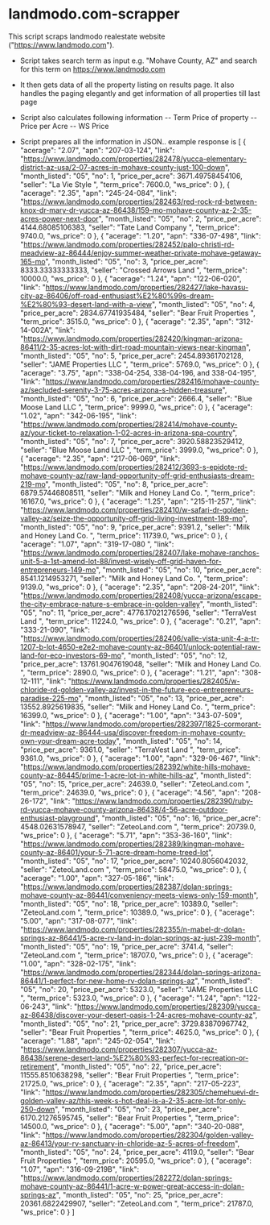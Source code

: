 # landmodo.com-scrapper

This script scraps landmodo realestate website ("https://www.landmodo.com").

- Script takes search term as input e.g. "Mohave County, AZ" and search for this term on https://www.landmodo.com
- It then gets data of all the property listing on results page. It also handles the paging elegantly and get information of all properties till last page
- Script also calculates following information 
-- Term Price of property
-- Price per Acre
-- WS Price

- Script prepares all the information in JSON.. example response is 
[
    {
    "acerage": "2.07",
    "apn": "207-03-124",
    "link": "https://www.landmodo.com/properties/282478/yucca-elementary-district-az-usa/2-07-acres-in-mohave-county-just-100-down",
    "month_listed": "05",
    "no": 1,
    "price_per_acre": 3671.49758454106,
    "seller": "La Vie Style ",
    "term_price": 7600.0,
    "ws_price": 0
    },
    {
    "acerage": "2.35",
    "apn": "245-24-084",
    "link": "https://www.landmodo.com/properties/282463/red-rock-rd-between-knox-dr-mary-dr-yucca-az-86438/159-mo-mohave-county-az-2-35-acres-power-next-door",
    "month_listed": "05",
    "no": 2,
    "price_per_acre": 4144.68085106383,
    "seller": "Tate Land Company ",
    "term_price": 9740.0,
    "ws_price": 0
    },
    {
    "acerage": "1.20",
    "apn": "336-07-498",
    "link": "https://www.landmodo.com/properties/282452/palo-christi-rd-meadview-az-86444/enjoy-summer-weather-private-mohave-getaway-165-mo",
    "month_listed": "05",
    "no": 3,
    "price_per_acre": 8333.33333333333,
    "seller": "Crossed Arrows Land ",
    "term_price": 10000.0,
    "ws_price": 0
    },
    {
    "acerage": "1.24",
    "apn": "122-06-020",
    "link": "https://www.landmodo.com/properties/282427/lake-havasu-city-az-86406/off-road-enthusiast%E2%80%99s-dream-%E2%80%93-desert-land-with-a-view",
    "month_listed": "05",
    "no": 4,
    "price_per_acre": 2834.67741935484,
    "seller": "Bear Fruit Properties ",
    "term_price": 3515.0,
    "ws_price": 0
    },
    {
    "acerage": "2.35",
    "apn": "312-14-002A",
    "link": "https://www.landmodo.com/properties/282420/kingman-arizona-86411/2-35-acres-lot-with-dirt-road-mountain-views-near-kingman",
    "month_listed": "05",
    "no": 5,
    "price_per_acre": 2454.89361702128,
    "seller": "JAME Properties LLC ",
    "term_price": 5769.0,
    "ws_price": 0
    },
    {
    "acerage": "3.75",
    "apn": "338-04-254, 338-04-196, and 338-04-195",
    "link": "https://www.landmodo.com/properties/282416/mohave-county-az/secluded-serenity-3-75-acres-arizona-s-hidden-treasure",
    "month_listed": "05",
    "no": 6,
    "price_per_acre": 2666.4,
    "seller": "Blue Moose Land LLC ",
    "term_price": 9999.0,
    "ws_price": 0
    },
    {
    "acerage": "1.02",
    "apn": "342-06-195",
    "link": "https://www.landmodo.com/properties/282414/mohave-county-az/your-ticket-to-relaxation-1-02-acres-in-arizona-spa-country",
    "month_listed": "05",
    "no": 7,
    "price_per_acre": 3920.58823529412,
    "seller": "Blue Moose Land LLC ",
    "term_price": 3999.0,
    "ws_price": 0
    },
    {
    "acerage": "2.35",
    "apn": "217-06-069",
    "link": "https://www.landmodo.com/properties/282412/3693-s-epidote-rd-mohave-county-az/raw-land-opportunity-off-grid-enthusiasts-dream-219-mo",
    "month_listed": "05",
    "no": 8,
    "price_per_acre": 6879.57446808511,
    "seller": "Milk and Honey Land Co. ",
    "term_price": 16167.0,
    "ws_price": 0
    },
    {
    "acerage": "1.25",
    "apn": "215-11-257",
    "link": "https://www.landmodo.com/properties/282410/w-safari-dr-golden-valley-az/seize-the-opportunity-off-grid-living-investment-189-mo",
    "month_listed": "05",
    "no": 9,
    "price_per_acre": 9391.2,
    "seller": "Milk and Honey Land Co. ",
    "term_price": 11739.0,
    "ws_price": 0
    },
    {
    "acerage": "1.07",
    "apn": "319-17-080 ",
    "link": "https://www.landmodo.com/properties/282407/lake-mohave-ranchos-unit-5-a-1st-amend-lot-88/invest-wisely-off-grid-haven-for-entrepreneurs-149-mo",
    "month_listed": "05",
    "no": 10,
    "price_per_acre": 8541.1214953271,
    "seller": "Milk and Honey Land Co. ",
    "term_price": 9139.0,
    "ws_price": 0
    },
    {
    "acerage": "2.35",
    "apn": "208-24-201",
    "link": "https://www.landmodo.com/properties/282408/yucca-arizona/escape-the-city-embrace-nature-s-embrace-in-golden-valley",
    "month_listed": "05",
    "no": 11,
    "price_per_acre": 4776.17021276596,
    "seller": "TerraVest Land ",
    "term_price": 11224.0,
    "ws_price": 0
    },
    {
    "acerage": "0.21",
    "apn": "333-21-090",
    "link": "https://www.landmodo.com/properties/282406/valle-vista-unit-4-a-tr-1207-b-lot-4650-e2e2-mohave-county-az-86401/unlock-potential-raw-land-for-eco-investors-69-mo",
    "month_listed": "05",
    "no": 12,
    "price_per_acre": 13761.9047619048,
    "seller": "Milk and Honey Land Co. ",
    "term_price": 2890.0,
    "ws_price": 0
    },
    {
    "acerage": "1.21",
    "apn": "308-12-111",
    "link": "https://www.landmodo.com/properties/282405/w-chloride-rd-golden-valley-az/invest-in-the-future-eco-entrepreneurs-paradise-225-mo",
    "month_listed": "05",
    "no": 13,
    "price_per_acre": 13552.8925619835,
    "seller": "Milk and Honey Land Co. ",
    "term_price": 16399.0,
    "ws_price": 0
    },
    {
    "acerage": "1.00",
    "apn": "343-07-509",
    "link": "https://www.landmodo.com/properties/282397/1825-cormorant-dr-meadview-az-86444-usa/discover-freedom-in-mohave-county-own-your-dream-acre-today",
    "month_listed": "05",
    "no": 14,
    "price_per_acre": 9361.0,
    "seller": "TerraVest Land ",
    "term_price": 9361.0,
    "ws_price": 0
    },
    {
    "acerage": "1.00",
    "apn": "329-06-467",
    "link": "https://www.landmodo.com/properties/282392/white-hills-mohave-county-az-86445/prime-1-acre-lot-in-white-hills-az",
    "month_listed": "05",
    "no": 15,
    "price_per_acre": 24639.0,
    "seller": "ZeteoLand.com ",
    "term_price": 24639.0,
    "ws_price": 0
    },
    {
    "acerage": "4.56",
    "apn": "208-26-172",
    "link": "https://www.landmodo.com/properties/282390/ruby-rd-yucca-mohave-county-arizona-86438/4-56-acre-outdoor-enthusiast-playground",
    "month_listed": "05",
    "no": 16,
    "price_per_acre": 4548.02631578947,
    "seller": "ZeteoLand.com ",
    "term_price": 20739.0,
    "ws_price": 0
    },
    {
    "acerage": "5.71",
    "apn": "353-36-160",
    "link": "https://www.landmodo.com/properties/282389/kingman-mohave-county-az-86401/your-5-71-acre-dream-home-treed-lot",
    "month_listed": "05",
    "no": 17,
    "price_per_acre": 10240.8056042032,
    "seller": "ZeteoLand.com ",
    "term_price": 58475.0,
    "ws_price": 0
    },
    {
    "acerage": "1.00",
    "apn": "327-05-186",
    "link": "https://www.landmodo.com/properties/282387/dolan-springs-mohave-county-az-86441/conveniency-meets-views-only-159-month",
    "month_listed": "05",
    "no": 18,
    "price_per_acre": 10389.0,
    "seller": "ZeteoLand.com ",
    "term_price": 10389.0,
    "ws_price": 0
    },
    {
    "acerage": "5.00",
    "apn": "317-08-077",
    "link": "https://www.landmodo.com/properties/282355/n-mabel-dr-dolan-springs-az-86441/5-acre-rv-land-in-dolan-springs-az-just-239-month",
    "month_listed": "05",
    "no": 19,
    "price_per_acre": 3741.4,
    "seller": "ZeteoLand.com ",
    "term_price": 18707.0,
    "ws_price": 0
    },
    {
    "acerage": "1.00",
    "apn": "328-02-175",
    "link": "https://www.landmodo.com/properties/282344/dolan-springs-arizona-86441/1-perfect-for-new-home-rv-dolan-springs-az",
    "month_listed": "05",
    "no": 20,
    "price_per_acre": 5323.0,
    "seller": "JAME Properties LLC ",
    "term_price": 5323.0,
    "ws_price": 0
    },
    {
    "acerage": "1.24",
    "apn": "122-06-243",
    "link": "https://www.landmodo.com/properties/282309/yucca-az-86438/discover-your-desert-oasis-1-24-acres-mohave-county-az",
    "month_listed": "05",
    "no": 21,
    "price_per_acre": 3729.83870967742,
    "seller": "Bear Fruit Properties ",
    "term_price": 4625.0,
    "ws_price": 0
    },
    {
    "acerage": "1.88",
    "apn": "245-02-054",
    "link": "https://www.landmodo.com/properties/282307/yucca-az-86438/serene-desert-land-%E2%80%93-perfect-for-recreation-or-retirement",
    "month_listed": "05",
    "no": 22,
    "price_per_acre": 11555.8510638298,
    "seller": "Bear Fruit Properties ",
    "term_price": 21725.0,
    "ws_price": 0
    },
    {
    "acerage": "2.35",
    "apn": "217-05-223",
    "link": "https://www.landmodo.com/properties/282305/chemehuevi-dr-golden-valley-az/this-week-s-hot-deal-is-a-2-35-acre-lot-for-only-250-down",
    "month_listed": "05",
    "no": 23,
    "price_per_acre": 6170.21276595745,
    "seller": "Bear Fruit Properties ",
    "term_price": 14500.0,
    "ws_price": 0
    },
    {
    "acerage": "5.00",
    "apn": "340-20-088",
    "link": "https://www.landmodo.com/properties/282304/golden-valley-az-86413/your-rv-sanctuary-in-chloride-az-5-acres-of-freedom",
    "month_listed": "05",
    "no": 24,
    "price_per_acre": 4119.0,
    "seller": "Bear Fruit Properties ",
    "term_price": 20595.0,
    "ws_price": 0
    },
    {
    "acerage": "1.07",
    "apn": "316-09-219B",
    "link": "https://www.landmodo.com/properties/282272/dolan-springs-mohave-county-az-86441/1-acre-w-power-great-access-in-dolan-springs-az",
    "month_listed": "05",
    "no": 25,
    "price_per_acre": 20361.6822429907,
    "seller": "ZeteoLand.com ",
    "term_price": 21787.0,
    "ws_price": 0
    }
]
